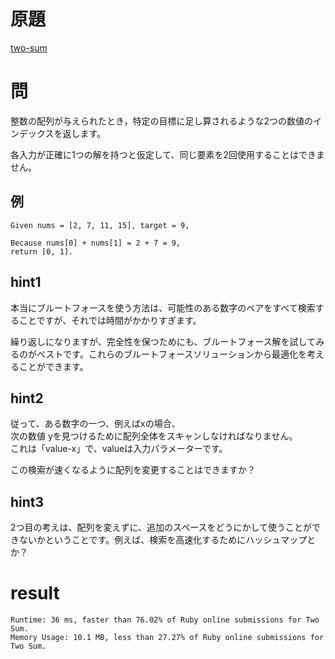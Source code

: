 # 原題
[two-sum](https://leetcode.com/problems/two-sum/)
# 問
整数の配列が与えられたとき，特定の目標に足し算されるような2つの数値のインデックスを返します。

各入力が正確に1つの解を持つと仮定して、同じ要素を2回使用することはできません。

## 例
```
Given nums = [2, 7, 11, 15], target = 9,

Because nums[0] + nums[1] = 2 + 7 = 9,
return [0, 1].
```

## hint1
本当にブルートフォースを使う方法は、可能性のある数字のペアをすべて検索することですが、それでは時間がかかりすぎます。

繰り返しになりますが、完全性を保つためにも、ブルートフォース解を試してみるのがベストです。これらのブルートフォースソリューションから最適化を考えることができます。

## hint2
従って、ある数字の一つ、例えばxの場合、  
次の数値 yを見つけるために配列全体をスキャンしなければなりません。  
これは「value-x」で、valueは入力パラメーターです。

この検索が速くなるように配列を変更することはできますか？

## hint3
2つ目の考えは、配列を変えずに、追加のスペースをどうにかして使うことができないかということです。例えば、検索を高速化するためにハッシュマップとか？

# result
```
Runtime: 36 ms, faster than 76.02% of Ruby online submissions for Two Sum.
Memory Usage: 10.1 MB, less than 27.27% of Ruby online submissions for Two Sum.
```